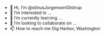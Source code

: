 - 👋 Hi, I’m @stinusJorgensenGlistrup
- 👀 I’m interested in ...
- 🌱 I’m currently learning ...
- 💞️ I’m looking to collaborate on ...
- 📫 How to reach me  Gig Harbor, Washington
<!---
stinusJorgensenGlistrup/stinusJorgensenGlistrup is a ✨ special ✨ repository because its `README.md` (this file) appears on your GitHub profile.
You can click the Preview link to take a look at your changes.
--->
